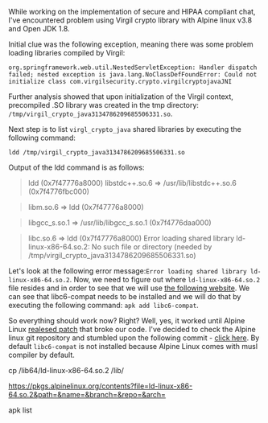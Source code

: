 While working on the implementation of secure and HIPAA compliant chat, I've encountered problem using Virgil crypto library with Alpine linux v3.8 and Open JDK 1.8.

Initial clue was the following exception, meaning there was some problem loading libraries compiled by Virgil:

`org.springframework.web.util.NestedServletException: Handler dispatch failed; nested exception is java.lang.NoClassDefFoundError: Could not initialize class com.virgilsecurity.crypto.virgilcryptojavaJNI`

Further analysis showed that upon initialization of the Virgil context, precompiled .SO library was created in the tmp directory: `/tmp/virgil_crypto_java3134786209685506331.so`.

Next step is to list `virgl_crypto_java` shared libraries by executing the following command:

`ldd /tmp/virgil_crypto_java3134786209685506331.so`

Output of the ldd command is as follows:
> ldd (0x7f47776a8000)
> libstdc++.so.6 => /usr/lib/libstdc++.so.6 (0x7f4776fbc000)

> libm.so.6 => ldd (0x7f47776a8000)

> libgcc_s.so.1 => /usr/lib/libgcc_s.so.1 (0x7f4776daa000)

> libc.so.6 => ldd (0x7f47776a8000)
> Error loading shared library ld-linux-x86-64.so.2: No such file or directory (needed by /tmp/virgil_crypto_java3134786209685506331.so)

Let's look at the following error message:`Error loading shared library ld-linux-x86-64.so.2`. Now, we need to figure out where `ld-linux-x86-64.so.2` file resides and in order to see that we will use [the following website](https://pkgs.alpinelinux.org/contents?file=ld-linux-x86-64.so.2&path=&name=&branch=&repo=&arch=). We can see that libc6-compat needs to be installed and we will do that by executing the following command: `apk add libc6-compat`. 

So everything should work now? Right? Well, yes, it worked until Alpine Linux [realesed patch](https://git.alpinelinux.org/aports/commit/?id=7b32fee49798e36cb5a7dfde30183f9717472cf6) that broke our code. I've decided to check the Alpine linux git repository and stumbled upon the following commit - [click here](https://git.alpinelinux.org/aports/commit/?id=7b32fee49798e36cb5a7dfde30183f9717472cf6). By default `libc6-compat` is not installed because Alpine Linux comes with musl compiler by default.



cp /lib64/ld-linux-x86-64.so.2 /lib/

https://pkgs.alpinelinux.org/contents?file=ld-linux-x86-64.so.2&path=&name=&branch=&repo=&arch=

apk list 
